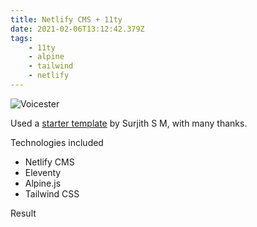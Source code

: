 ```yaml
---
title: Netlify CMS + 11ty
date: 2021-02-06T13:12:42.379Z
tags:
    - 11ty
    - alpine
    - tailwind
    - netlify
---
```


![Voicester](/static/img/voicester.png)

Used a [starter template](https://github.com/surjithctly/neat-starter) by Surjith S M, with many thanks.

Technologies included

-   Netlify CMS
-   Eleventy
-   Alpine.js
-   Tailwind CSS

Result
